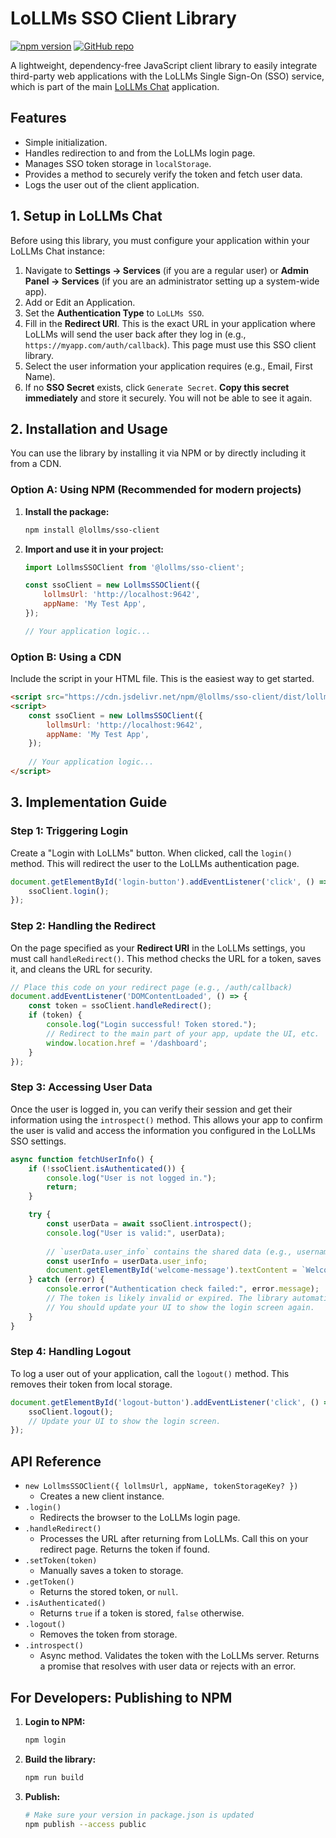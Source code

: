 # LoLLMs SSO Client Library

[![npm version](https://badge.fury.io/js/%40lollms%2Fsso-client.svg)](https://badge.fury.io/js/%40lollms%2Fsso-client)
[![GitHub repo](https://img.shields.io/badge/GitHub-Repo-blue?logo=github)](https://github.com/ParisNeo/lollms_sso_client)

A lightweight, dependency-free JavaScript client library to easily integrate third-party web applications with the LoLLMs Single Sign-On (SSO) service, which is part of the main [LoLLMs Chat](https://github.com/ParisNeo/lollms_chat) application.

## Features

-   Simple initialization.
-   Handles redirection to and from the LoLLMs login page.
-   Manages SSO token storage in `localStorage`.
-   Provides a method to securely verify the token and fetch user data.
-   Logs the user out of the client application.

## 1. Setup in LoLLMs Chat

Before using this library, you must configure your application within your LoLLMs Chat instance:

1.  Navigate to **Settings -> Services** (if you are a regular user) or **Admin Panel -> Services** (if you are an administrator setting up a system-wide app).
2.  Add or Edit an Application.
3.  Set the **Authentication Type** to `LoLLMs SSO`.
4.  Fill in the **Redirect URI**. This is the exact URL in your application where LoLLMs will send the user back after they log in (e.g., `https://myapp.com/auth/callback`). This page must use this SSO client library.
5.  Select the user information your application requires (e.g., Email, First Name).
6.  If no **SSO Secret** exists, click `Generate Secret`. **Copy this secret immediately** and store it securely. You will not be able to see it again.

## 2. Installation and Usage

You can use the library by installing it via NPM or by directly including it from a CDN.

### Option A: Using NPM (Recommended for modern projects)

1.  **Install the package:**
    ```bash
    npm install @lollms/sso-client
    ```

2.  **Import and use it in your project:**
    ```javascript
    import LollmsSSOClient from '@lollms/sso-client';

    const ssoClient = new LollmsSSOClient({
        lollmsUrl: 'http://localhost:9642',
        appName: 'My Test App',
    });

    // Your application logic...
    ```

### Option B: Using a CDN

Include the script in your HTML file. This is the easiest way to get started.

```html
<script src="https://cdn.jsdelivr.net/npm/@lollms/sso-client/dist/lollms_sso_client.min.js"></script>
<script>
    const ssoClient = new LollmsSSOClient({
        lollmsUrl: 'http://localhost:9642',
        appName: 'My Test App',
    });
    
    // Your application logic...
</script>
```

## 3. Implementation Guide

### Step 1: Triggering Login

Create a "Login with LoLLMs" button. When clicked, call the `login()` method. This will redirect the user to the LoLLMs authentication page.

```javascript
document.getElementById('login-button').addEventListener('click', () => {
    ssoClient.login();
});
```

### Step 2: Handling the Redirect

On the page specified as your **Redirect URI** in the LoLLMs settings, you must call `handleRedirect()`. This method checks the URL for a token, saves it, and cleans the URL for security.

```javascript
// Place this code on your redirect page (e.g., /auth/callback)
document.addEventListener('DOMContentLoaded', () => {
    const token = ssoClient.handleRedirect();
    if (token) {
        console.log("Login successful! Token stored.");
        // Redirect to the main part of your app, update the UI, etc.
        window.location.href = '/dashboard'; 
    }
});
```

### Step 3: Accessing User Data

Once the user is logged in, you can verify their session and get their information using the `introspect()` method. This allows your app to confirm the user is valid and access the information you configured in the LoLLMs SSO settings.

```javascript
async function fetchUserInfo() {
    if (!ssoClient.isAuthenticated()) {
        console.log("User is not logged in.");
        return;
    }

    try {
        const userData = await ssoClient.introspect();
        console.log("User is valid:", userData);
        
        // `userData.user_info` contains the shared data (e.g., username, email)
        const userInfo = userData.user_info;
        document.getElementById('welcome-message').textContent = `Welcome, ${userInfo.username}!`;
    } catch (error) {
        console.error("Authentication check failed:", error.message);
        // The token is likely invalid or expired. The library automatically calls logout().
        // You should update your UI to show the login screen again.
    }
}
```

### Step 4: Handling Logout

To log a user out of your application, call the `logout()` method. This removes their token from local storage.

```javascript
document.getElementById('logout-button').addEventListener('click', () => {
    ssoClient.logout();
    // Update your UI to show the login screen.
});
```

## API Reference

-   `new LollmsSSOClient({ lollmsUrl, appName, tokenStorageKey? })`
    -   Creates a new client instance.
-   `.login()`
    -   Redirects the browser to the LoLLMs login page.
-   `.handleRedirect()`
    -   Processes the URL after returning from LoLLMs. Call this on your redirect page. Returns the token if found.
-   `.setToken(token)`
    -   Manually saves a token to storage.
-   `.getToken()`
    -   Returns the stored token, or `null`.
-   `.isAuthenticated()`
    -   Returns `true` if a token is stored, `false` otherwise.
-   `.logout()`
    -   Removes the token from storage.
-   `.introspect()`
    -   Async method. Validates the token with the LoLLMs server. Returns a promise that resolves with user data or rejects with an error.

## For Developers: Publishing to NPM

1.  **Login to NPM:**
    ```bash
    npm login
    ```
2.  **Build the library:**
    ```bash
    npm run build
    ```
3.  **Publish:**
    ```bash
    # Make sure your version in package.json is updated
    npm publish --access public
    ```
